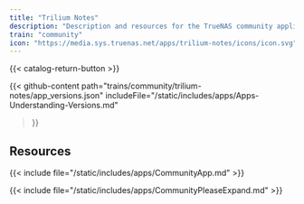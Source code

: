 ```yaml
---
title: "Trilium Notes"
description: "Description and resources for the TrueNAS community application called Trilium Notes."
train: "community"
icon: "https://media.sys.truenas.net/apps/trilium-notes/icons/icon.svg"
---
```


{{< catalog-return-button >}}

{{< github-content 
    path="trains/community/trilium-notes/app_versions.json"
    includeFile="/static/includes/apps/Apps-Understanding-Versions.md"
>}}

## Resources

{{< include file="/static/includes/apps/CommunityApp.md" >}}

{{< include file="/static/includes/apps/CommunityPleaseExpand.md" >}}
